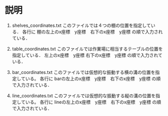 # 説明
1. shelves_coordinates.txt
このファイルでは４つの棚の位置を指定している．
各行に
棚の左上のx座標　y座標　右下のx座標　y座標
の順で入力されている．

2. table_coordinates.txt
このファイルでは作業場に相当するテーブルの位置を指定している．
左上のx座標　y座標 右下のx座標　y座標
の順で入力されている．

3. bar_coordinates.txt
このファイルでは仮想的な振動する横の溝の位置を指定している。
各行に
barの左上のx座標　y座標　右下のx座標　y座標
の順で入力されている．

4. line_coordinates.txt
このファイルでは仮想的な振動する縦の溝の位置を指定している。
各行に
lineの左上のx座標　y座標　右下のx座標　y座標
の順で入力されている．





